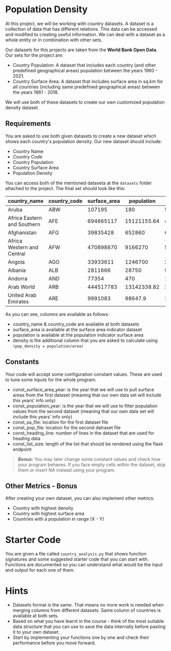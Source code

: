 # Population Density
At this project, we will be working with country datasets. A dataset is a collection of data that has different relations. This data can be accessed and modified to creating useful information.
We can deal with a dataset as a whole entity or in combination with other sets.

Our datasets for this projects are taken from the **World Bank Open Data**. Our sets for the project are:
- Country Population: A dataset that includes each country (and other predefined geographical areas) population between the years 1960 - 2021.
- Country Surface Area: A dataset that includes surface area in sq.km for all countries (including same predefined geographical areas) between the years 1961 - 2018.

We will use both of these datasets to create our own customized population density dataset.

## Requirements
You are asked to use both given datasets to create a new dataset which shows each country's population density. Our new dataset should include:
- Country Name
- Country Code
- Country Population
- Country Surface Area
- Population Density 

You can access both of the mentioned dataseta at the `datasets` folder attached to the project.
The final set should look like this:

|country_name |country_code| surface_area | population | density |
|-----|------------------------------|-------------|------------------|---------------|
Aruba|	ABW	|107195	|180	|595.5277778
Africa Eastern and Southern|	AFE|	694665117|	15121155.64|	45.93994887|
Afghanistan|	AFG|	39835428|	652860|	61.01679993|
Africa Western and Central |	AFW|	470898870|	9166270|	51.37300887|
Angola|	AGO|	33933611|	1246700|	27.21874629|
Albania|	ALB|	2811666|	28750|	97.79707826|
Andorra|	AND|	77354|	470|	164.5829787|
Arab World|	ARB|	444517783|	13142338.82|	33.82333914|
United Arab Emirates|	ARE|	9991083|	98647.9|	101.2802401|

As you can see, columns are available as follows:
- country_name & country_code are available at both datasets
- surface_area is available at the surface area indicator dataset
- population is available at the population indicator surface area
- density is the additional column that you are asked to calculate using `(pop_density = population/area)`

## Constants
Your code will accept some configuration constant values. These are used to tune some inputs for the whole program:
- const_surface_area_year: is the year that we will use to pull surface areas from the first dataset (meaning that our own data set will include this years' info only)
- const_population_year: is the year that we will use to filter population values from the second dataset (meaning that our own data set will include this years' info only)
- const_sa_file: location for the first dataset file
- const_pop_file: location for the second datraset file
- const_heading_line: number of lines in the dataset that are used for heading data
- const_list_size: length of the list that should be rendered using the flask endpoint

> **_Bonus:_**  You may later change some constant values and check how your program behaves. 
>If you face empty cells within the dataset, skip them or insert NA instead using your program.

## Other Metrics - Bonus
After creating your own dataset, you can also implement other metrics:
- Country with highest density
- Country with highest surface area
- Countries with a population in range (X - Y)

# Starter Code
You are given a file called `country_analysis.py` that shows function signatures and some suggested starter code that you can start with. 
Functions are documented so you can understand what would be the input and output for each one of them.

# Hints
- Datasets format is the same. That means no more work is needed when merging columns from different datasets. Same column of countries is available at both sets.
- Based on what you have learnt in the course - think of the most suitable data structure that you can use to save the data internally before pasting it to your own dataset.
- Start by implementing your functions one by one and check their performance before you move forward.